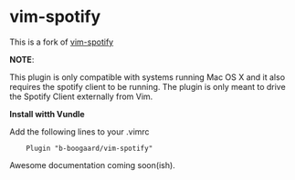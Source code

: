 vim-spotify
===========

This is a fork of [vim-spotify](https://github.com/dphase/dphase-vim/tree/master/bundle/vim-spotify)



__NOTE__:

This plugin is only compatible with systems running Mac OS X and it also requires the spotify client to be running. The plugin is only meant to drive the Spotify Client externally from Vim.


__Install witth Vundle__

Add the following lines to your .vimrc

```vimL
    Plugin "b-boogaard/vim-spotify"
```

Awesome documentation coming soon(ish).
